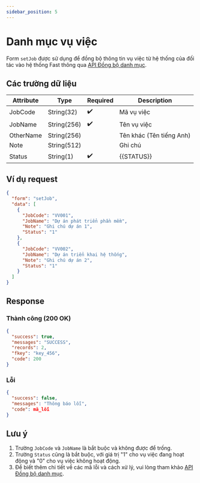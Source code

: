 ```yaml
---
sidebar_position: 5
---
```


# Danh mục vụ việc

Form `setJob` được sử dụng để đồng bộ thông tin vụ việc từ hệ thống của đối tác vào hệ thống Fast thông qua [API Đồng bộ danh mục](../sync-data).

## Các trường dữ liệu

| Attribute    | Type        | Required | Description          |
|--------------|-------------|----------|----------------------|
| JobCode      | String(32)  | ✔️       | Mã vụ việc           |
| JobName      | String(256) | ✔️       | Tên vụ việc          |
| OtherName    | String(256) |          | Tên khác (Tên tiếng Anh) |
| Note         | String(512) |          | Ghi chú              |
| Status       | String(1)   | ✔️       | {{STATUS}} |

## Ví dụ request

```json
{
  "form": "setJob",
  "data": [
    {
      "JobCode": "VV001",
      "JobName": "Dự án phát triển phần mềm",
      "Note": "Ghi chú dự án 1",
      "Status": "1"
    },
    {
      "JobCode": "VV002",
      "JobName": "Dự án triển khai hệ thống",
      "Note": "Ghi chú dự án 2",
      "Status": "1"
    }
  ]
}
```

## Response

### Thành công (200 OK)

```json
{
  "success": true,
  "messages": "SUCCESS",
  "records": 2,
  "fkey": "key_456",
  "code": 200
}
```

### Lỗi

```json
{
  "success": false,
  "messages": "Thông báo lỗi",
  "code": mã_lỗi
}
```

## Lưu ý

1. Trường `JobCode` và `JobName` là bắt buộc và không được để trống.
2. Trường `Status` cũng là bắt buộc, với giá trị "1" cho vụ việc đang hoạt động và "0" cho vụ việc không hoạt động.
3. Để biết thêm chi tiết về các mã lỗi và cách xử lý, vui lòng tham khảo [API Đồng bộ danh mục](../sync-data).